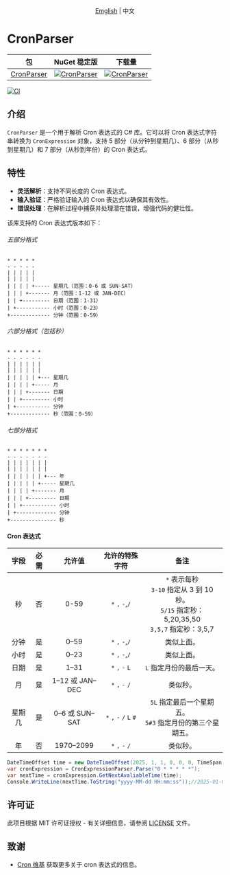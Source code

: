 <p align="center"><a href="./README.md">Emglish</a> | 中文 </p>

# CronParser
| 包 | NuGet 稳定版 | 下载量 |
| ------- | ------------ | --------- |
| [CronParser](https://www.nuget.org/packages/CronParser/) | [![CronParser](https://img.shields.io/nuget/v/CronParser.svg)](https://www.nuget.org/packages/CronParser/) | [![CronParser](https://img.shields.io/nuget/dt/CronParser.svg)](https://www.nuget.org/packages/CronParser/) |


[![CI](https://github.com/zhurongbo111/CronParser/actions/workflows/CI.yml/badge.svg)](https://github.com/zhurongbo111/CronParser/actions/workflows/CI.yml)

## 介绍
`CronParser` 是一个用于解析 Cron 表达式的 C# 库。它可以将 Cron 表达式字符串转换为 `CronExpression` 对象，支持 5 部分（从分钟到星期几）、6 部分（从秒到星期几）和 7 部分（从秒到年份）的 Cron 表达式。

## 特性
- **灵活解析**：支持不同长度的 Cron 表达式。
- **输入验证**：严格验证输入的 Cron 表达式以确保其有效性。
- **错误处理**：在解析过程中捕获并处理潜在错误，增强代码的健壮性。

该库支持的 Cron 表达式版本如下：

###### 五部分格式

    * * * * *
    - - - - -
    | | | | |
    | | | | |
    | | | | +----- 星期几（范围：0-6 或 SUN-SAT）
    | | | +------- 月（范围：1-12 或 JAN-DEC）
    | | +--------- 日期（范围：1-31）
    | +----------- 小时（范围：0-23）
    +------------- 分钟（范围：0-59）

###### 六部分格式（包括秒）

    * * * * * *
    - - - - - -
    | | | | | |
    | | | | | |
    | | | | | +--- 星期几
    | | | | +----- 月
    | | | +------- 日期
    | | +--------- 小时
    | +----------- 分钟
    +------------- 秒（范围：0-59）

###### 七部分格式

    * * * * * * *
    - - - - - - -
    | | | | | | |
    | | | | | | |
    | | | | | | +--- 年
    | | | | | +----- 星期几
    | | | | +------- 月
    | | | +--------- 日期
    | | +----------- 小时
    | +------------- 分钟
    +--------------- 秒

#### Cron 表达式

|    字段     | 必需 | 允许值  | 允许的特殊字符 |                           备注                            |
| :----------: | :------: | :-------------: | :------------------------: | :----------------------------------------------------------: |
|    秒    |    否    |      0-59       |      `*` `,` `-`,`/`       | `*` 表示每秒 <br>`3-10` 指定从 3 到 10 秒。<br>`5/15` 指定秒：5,20,35,50<br>`3,5,7` 指定秒：3,5,7 |
|    分钟    |   是    |      0–59       |      `*` `,` `-`,`/`       |                     类似上面。                      |
|     小时     |   是    |      0–23       |      `*` `,` `-`,`/`       |                     类似上面。                      |
| 日期 |   是    |      1–31       |      `*` `,` `-`  `L`      |           `L` 指定月份的最后一天。           |
|    月     |   是    | 1–12 或 JAN–DEC |      `*` `,` `-` `/`       |                 类似秒。                  |
| 星期几  |   是    | 0–6 或 SUN–SAT  |  `*` `,` `-`  `/` `L` `#`  | `5L` 指定最后一个星期五。<br> `5#3` 指定月份的第三个星期五。 |
|     年     |    否    |    1970–2099    |      `*` `,` `-` `/`       |                     类似秒。                     |



```csharp
DateTimeOffset time = new DateTimeOffset(2025, 1, 1, 0, 0, 0, TimeSpan.Zero);
var cronExpression = CronExpressionParser.Parse("0 * * * * *");
var nextTime = cronExpression.GetNextAvaliableTime(time);
Console.WriteLine(nextTime.ToString("yyyy-MM-dd HH:mm:ss"));//2025-01-01 00:01:00
```

## 

## 许可证

此项目根据 MIT 许可证授权 - 有关详细信息，请参阅 [LICENSE](LICENSE) 文件。

## 致谢

- [Cron 维基](https://en.wikipedia.org/wiki/Cron) 获取更多关于 cron 表达式的信息。
